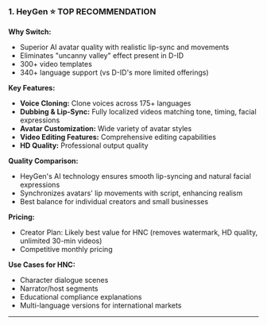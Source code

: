 ### 1. **HeyGen** ⭐ TOP RECOMMENDATION

**Why Switch:**
- Superior AI avatar quality with realistic lip-sync and movements
- Eliminates "uncanny valley" effect present in D-ID
- 300+ video templates
- 340+ language support (vs D-ID's more limited offerings)

**Key Features:**
- **Voice Cloning:** Clone voices across 175+ languages
- **Dubbing & Lip-Sync:** Fully localized videos matching tone, timing, facial expressions
- **Avatar Customization:** Wide variety of avatar styles
- **Video Editing Features:** Comprehensive editing capabilities
- **HD Quality:** Professional output quality

**Quality Comparison:**
- HeyGen's AI technology ensures smooth lip-syncing and natural facial expressions
- Synchronizes avatars' lip movements with script, enhancing realism
- Best balance for individual creators and small businesses

**Pricing:**
- Creator Plan: Likely best value for HNC (removes watermark, HD quality, unlimited 30-min videos)
- Competitive monthly pricing

**Use Cases for HNC:**
- Character dialogue scenes
- Narrator/host segments
- Educational compliance explanations
- Multi-language versions for international markets

---
